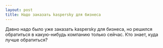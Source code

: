 ```yaml
---
layout: post 
title: Надо заказать kaspersky для бизнеса 
--- 
```

Давно надо было уже заказать kaspersky для бизнеса, но решился обратиться в какую-нибудь компанию только сейчас. Кто знает, куда лучше обратиться?